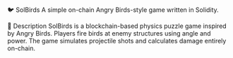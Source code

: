 🐦 SolBirds 
A simple on-chain Angry Birds-style game written in Solidity.  
 
🎯 Description 
SolBirds is a blockchain-based physics puzzle game inspired by Angry Birds.
Players fire birds at enemy structures using angle and power.
The game simulates projectile shots and calculates damage entirely on-chain.   
 
